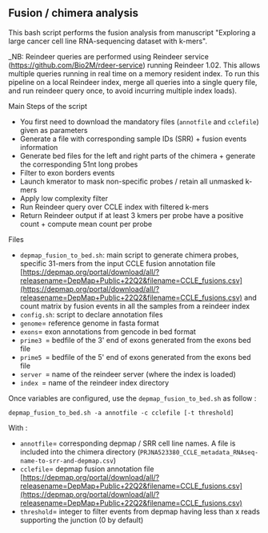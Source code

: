 ## Fusion / chimera analysis

This bash script performs the fusion analysis from manuscript "Exploring a large cancer cell line RNA-sequencing dataset with k-mers".

_NB: Reindeer queries are performed using Reindeer service (https://github.com/Bio2M/rdeer-service) running Reindeer 1.02. This allows multiple queries running in real time on a memory resident index. To run this pipeline on a local Reindeer index, merge all queries into a single query file, and run reindeer query once, to avoid incurring multiple index loads).

Main Steps of the script

* You first need to download the mandatory files (``annotfile`` and ``cclefile``) given as parameters
* Generate a file with corresponding sample IDs (SRR) + fusion events information
* Generate bed files for the left and right parts of the chimera + generate the corresponding 51nt long probes
* Filter to exon borders events
* Launch kmerator to mask non-specific probes / retain all unmasked k-mers
* Apply low complexity filter
* Run Reindeer query over CCLE index with filtered k-mers
* Return Reindeer output if at least 3 kmers per probe have a positive count + compute mean count per probe

Files

- ``depmap_fusion_to_bed.sh``: main script to generate chimera probes, specific 31-mers from the input CCLE fusion annotation file [https://depmap.org/portal/download/all/?releasename=DepMap+Public+22Q2&filename=CCLE_fusions.csv](https://depmap.org/portal/download/all/?releasename=DepMap+Public+22Q2&filename=CCLE_fusions.csv) and count matrix by fusion events in all the samples from a reindeer index 
- ``config.sh``: script to declare annotation files
- ``genome``= reference genome in fasta format
- ``exons``= exon annotations from gencode in bed format
- ``prime3 ``= bedfile of the 3' end of exons generated from the exons bed file
-  ``prime5 ``= bedfile of the 5' end of exons generated from the exons bed file
-  ``server ``= name of the reindeer server (where the index is loaded)
-  ``index ``= name of the reindeer index directory
	
Once variables are configured, use the ``depmap_fusion_to_bed.sh`` as follow :

``depmap_fusion_to_bed.sh -a annotfile -c cclefile [-t threshold]``

With :

- ``annotfile``= corresponding depmap / SRR cell line names. A file is included into the chimera directory (`PRJNA523380_CCLE_metadata_RNAseq-name-to-srr-and-depmap.csv`)
- ``cclefile``= depmap fusion annotation file [https://depmap.org/portal/download/all/?releasename=DepMap+Public+22Q2&filename=CCLE_fusions.csv](https://depmap.org/portal/download/all/?releasename=DepMap+Public+22Q2&filename=CCLE_fusions.csv)
- ``threshold``= integer to filter events from depmap having less than x reads supporting the junction (0 by default)


